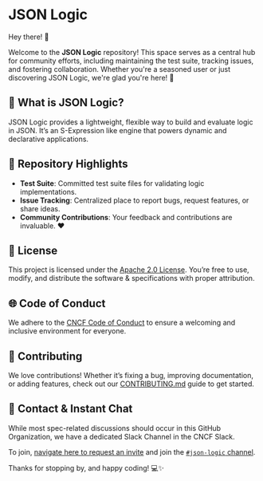 # JSON Logic

Hey there! 👋

Welcome to the **JSON Logic** repository! This space serves as a central hub for community efforts, including maintaining the test suite, tracking issues, and fostering collaboration. Whether you're a seasoned user or just discovering JSON Logic, we're glad you're here! 🌟

## 🚀 What is JSON Logic?
JSON Logic provides a lightweight, flexible way to build and evaluate logic in JSON. It’s an S-Expression like engine that powers dynamic and declarative applications.

## 📂 Repository Highlights
- **Test Suite**: Committed test suite files for validating logic implementations.
- **Issue Tracking**: Centralized place to report bugs, request features, or share ideas.
- **Community Contributions**: Your feedback and contributions are invaluable. ❤️

## 📜 License
This project is licensed under the [Apache 2.0 License](LICENSE). You’re free to use, modify, and distribute the software & specifications with proper attribution.

## 🌐 Code of Conduct
We adhere to the [CNCF Code of Conduct](CODE_OF_CONDUCT.md) to ensure a welcoming and inclusive environment for everyone.

## 🤝 Contributing
We love contributions! Whether it’s fixing a bug, improving documentation, or adding features, check out our [CONTRIBUTING.md](CONTRIBUTING.md) guide to get started.

## 💬 Contact & Instant Chat

While most spec-related discussions should occur in this GitHub Organization, we have a dedicated Slack Channel in the CNCF Slack.

To join, [navigate here to request an invite](https://communityinviter.com/apps/cloud-native/cncf) and join the [`#json-logic` channel](#json-logicchannel). 

Thanks for stopping by, and happy coding! 💻✨
